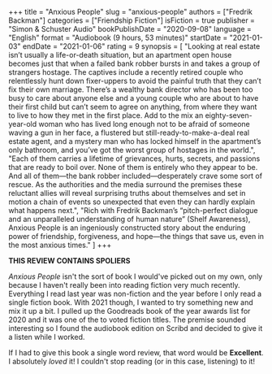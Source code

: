 +++
title = "Anxious People"
slug = "anxious-people"
authors = ["Fredrik Backman"]
categories = ["Friendship Fiction"]
isFiction = true
publisher = "Simon & Schuster Audio"
bookPublishDate = "2020-09-08"
language = "English"
format = "Audiobook (9 hours, 53 minutes)"
startDate = "2021-01-03"
endDate = "2021-01-06"
rating = 9 
synopsis = [
  "Looking at real estate isn’t usually a life-or-death situation, but an apartment open house becomes just that when a failed bank robber bursts in and takes a group of strangers hostage. The captives include a recently retired couple who relentlessly hunt down fixer-uppers to avoid the painful truth that they can’t fix their own marriage. There’s a wealthy bank director who has been too busy to care about anyone else and a young couple who are about to have their first child but can’t seem to agree on anything, from where they want to live to how they met in the first place. Add to the mix an eighty-seven-year-old woman who has lived long enough not to be afraid of someone waving a gun in her face, a flustered but still-ready-to-make-a-deal real estate agent, and a mystery man who has locked himself in the apartment’s only bathroom, and you’ve got the worst group of hostages in the world.",
  "Each of them carries a lifetime of grievances, hurts, secrets, and passions that are ready to boil over. None of them is entirely who they appear to be. And all of them—the bank robber included—desperately crave some sort of rescue. As the authorities and the media surround the premises these reluctant allies will reveal surprising truths about themselves and set in motion a chain of events so unexpected that even they can hardly explain what happens next.",
  "Rich with Fredrik Backman’s “pitch-perfect dialogue and an unparalleled understanding of human nature” (Shelf Awareness), Anxious People is an ingeniously constructed story about the enduring power of friendship, forgiveness, and hope—the things that save us, even in the most anxious times."
]
+++

**THIS REVIEW CONTAINS SPOLIERS**

*Anxious People* isn't the sort of book I would've picked out on my own, only because I haven't really been into reading
fiction very much recently. Everything I read last year was non-fiction and the year before I only read a single fiction
book. With 2021 though, I wanted to try something new and mix it up a bit. I pulled up the Goodreads book of the year
awards list for 2020 and it was one of the to voted fiction titles. The premise sounded interesting so I found the
audiobook edition on Scribd and decided to give it a listen while I worked.

If I had to give this book a single word review, that word would be **Excellent**. I absolutely *loved* it! I couldn't
stop reading (or in this case, listening) to it!
